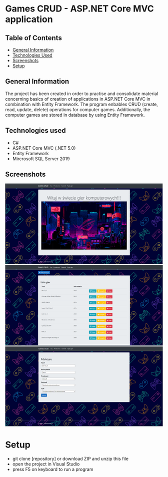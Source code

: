 # Games CRUD - ASP.NET Core MVC application


## Table of Contents
* [General Information](#general-information)
* [Technologies Used](#technologies-used)
* [Screenshots](#screenshots)
* [Setup](#setup)


## General Information
The project has been created in order to practise and consolidate material concerning basics of creation of applications in ASP.NET Core MVC in combination with Entity Framework.
The program enbables CRUD (create, read, update, delete) operations for computer games. Additionally, the computer games are stored in database by using Entity Framework.


## Technologies used
- C#
- ASP.NET Core MVC (.NET 5.0)
- Entity Framework
- Mircrosoft SQL Server 2019


## Screenshots
<p align="center">
  <img src="./Screenshots/1.PNG">
  <img src="./Screenshots/2.PNG">
  <img src="./Screenshots/3.PNG">
</p>


# Setup
- git clone [repository] or download ZIP and unzip this file
- open the project in Visual Studio
- press F5 on keyboard to run a program